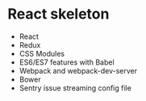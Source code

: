 # React skeleton

- React
- Redux
- CSS Modules
- ES6/ES7 features with Babel
- Webpack and webpack-dev-server
- Bower
- Sentry issue streaming config file
